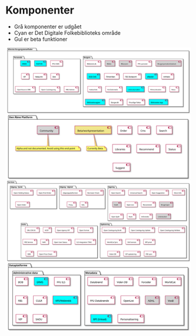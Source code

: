 # Komponenter
- Grå komponenter er udgået
- Cyan er Det Digitale Folkebiblioteks område
- Gul er beta funktioner

![Clients](clients.svg)
![OpenPlatform](OpenPlatform.svg)
![Services](services.svg)
![Dataplatforms](dataplatforms.svg)

